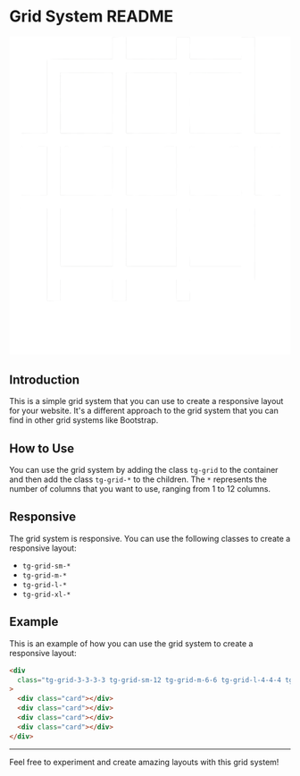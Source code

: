 # Grid System README

![Grid System Logo](assets/logo-light.png)

## Introduction

This is a simple grid system that you can use to create a responsive layout for your website. It's a different approach to the grid system that you can find in other grid systems like Bootstrap.

## How to Use

You can use the grid system by adding the class `tg-grid` to the container and then add the class `tg-grid-*` to the children. The `*` represents the number of columns that you want to use, ranging from 1 to 12 columns.

## Responsive

The grid system is responsive. You can use the following classes to create a responsive layout:

- `tg-grid-sm-*`
- `tg-grid-m-*`
- `tg-grid-l-*`
- `tg-grid-xl-*`

## Example

This is an example of how you can use the grid system to create a responsive layout:

```html
<div
  class="tg-grid-3-3-3-3 tg-grid-sm-12 tg-grid-m-6-6 tg-grid-l-4-4-4 tg-grid-xl-3-3-3-3"
>
  <div class="card"></div>
  <div class="card"></div>
  <div class="card"></div>
  <div class="card"></div>
</div>
```
---

Feel free to experiment and create amazing layouts with this grid system!
